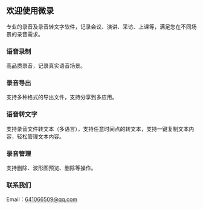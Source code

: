 ## 欢迎使用微录

专业的录音及录音转文字软件，记录会议、演讲、采访、上课等，满足您在不同场景的录音需求。

### 语音录制

高品质录音，记录真实语音场景。

### 录音导出

支持多种格式的导出文件，支持分享到多应用。

### 语音转文字

支持录音文件转文本（多语言），支持任意时间点的转文本，支持一键复制文本内容，轻松管理文本内容。

### 录音管理

支持删除、波形图预览、删除等操作。

### 联系我们

Email：641066509@qq.com

